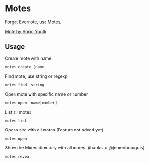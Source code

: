 Motes
=====

Forget Evernote, use Motes.

[Mote by Sonic Youth](http://youtu.be/-wZNu3v4jh8A)

Usage
-----

Create mote with name

`motes create [name]`

Find mote, use string or regexp

`motes find [string]`

Open mote with specific name or number

`motes open [name|number]`

List all motes

`motes list`

Opens site with all motes
(Feature not added yet)

`motes open`

Show the Motes directory with all motes.
(thanks to @jeroenbourgois)

`motes reveal`
